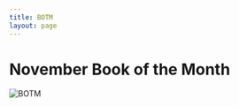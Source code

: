 ```yaml
---
title: BOTM
layout: page
---
```

# November Book of the Month

![BOTM](papatakabookclub.github.io/images/NovBOTM.png)
